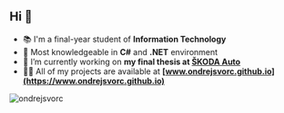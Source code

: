 <h2>Hi 👋</h2>

- 📚 I'm a final-year student of **Information Technology**
- 💯 Most knowledgeable in **C#** and **.NET** environment
- 🔭 I’m currently working on **my final thesis at [ŠKODA Auto](https://en.wikipedia.org/wiki/%C5%A0koda_Auto)**
- 👨‍💻 All of my projects are available at **[www.ondrejsvorc.github.io](https://www.ondrejsvorc.github.io)**

<p><img align="left" src="https://github-readme-stats.vercel.app/api/top-langs?username=ondrejsvorc&show_icons=true&locale=en&layout=compact" alt="ondrejsvorc" /></p>
